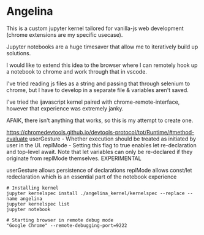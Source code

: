 # Angelina

This is a custom jupyter kernel tailored for vanilla-js web development (chrome extensions are my specific usecase).

Jupyter notebooks are a huge timesaver that allow me to iteratively build up solutions.

I would like to extend this idea to the browser where I can remotely hook up a notebook to chrome and work through that in vscode.

I've tried reading js files as a string and passing that through selenium to chrome, but I have to develop in a separate file & variables aren't saved.

I've tried the ijavascript kernel paired with chrome-remote-interface, however that experience was extremely janky.

AFAIK, there isn't anything that works, so this is my attempt to create one.

https://chromedevtools.github.io/devtools-protocol/tot/Runtime/#method-evaluate
userGesture - Whether execution should be treated as initiated by user in the UI.
replMode - Setting this flag to true enables let re-declaration and top-level await. Note that let variables can only be re-declared if they originate from replMode themselves. EXPERIMENTAL

userGesture allows persistence of declarations
replMode allows const/let redeclaration which is an essential part of the notebook experience

```
# Installing kernel
jupyter kernelspec install ./angelina_kernel/kernelspec --replace --name angelina
jupyter kernelspec list
jupyter notebook

# Starting browser in remote debug mode
"Google Chrome" --remote-debugging-port=9222
```

